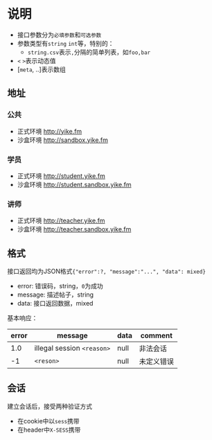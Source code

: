 # 说明

- 接口参数分为`必填参数`和`可选参数`
- 参数类型有`string` `int`等，特别的：
    - `string.csv`表示`,`分隔的简单列表，如`foo,bar`
- `<` `>`表示动态值
- [`meta`, ..]表示数组

## 地址

### 公共

- 正式环境 http://yike.fm
- 沙盒环境 http://sandbox.yike.fm

### 学员

- 正式环境 http://student.yike.fm
- 沙盒环境 http://student.sandbox.yike.fm

### 讲师

- 正式环境 http://teacher.yike.fm
- 沙盒环境 http://teacher.sandbox.yike.fm

## 格式

接口返回均为JSON格式`{"error":?, "message":"...", "data": mixed}`

- error: 错误码，string，`0`为成功
- message: 描述帖子，string
- data: 接口返回数据，mixed

基本响应：

| error | message | data | comment |
| ---- | ------- | ---- | ------- |
| 1.0 | illegal session `<reason>` | null | 非法会话 |
| -1 | `<reson>` | null | 未定义错误 |

## 会话

建立会话后，接受两种验证方式

- 在cookie中以`sess`携带
- 在header中`X-SESS`携带

